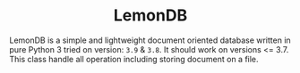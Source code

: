 <div align="center">
  <h1>LemonDB</h1>
</div>

LemonDB is a simple and lightweight document oriented database written in pure Python 3 tried on version: `3.9` & `3.8`. It should work on versions <= 3.7. This class handle all operation including storing document on a file.
